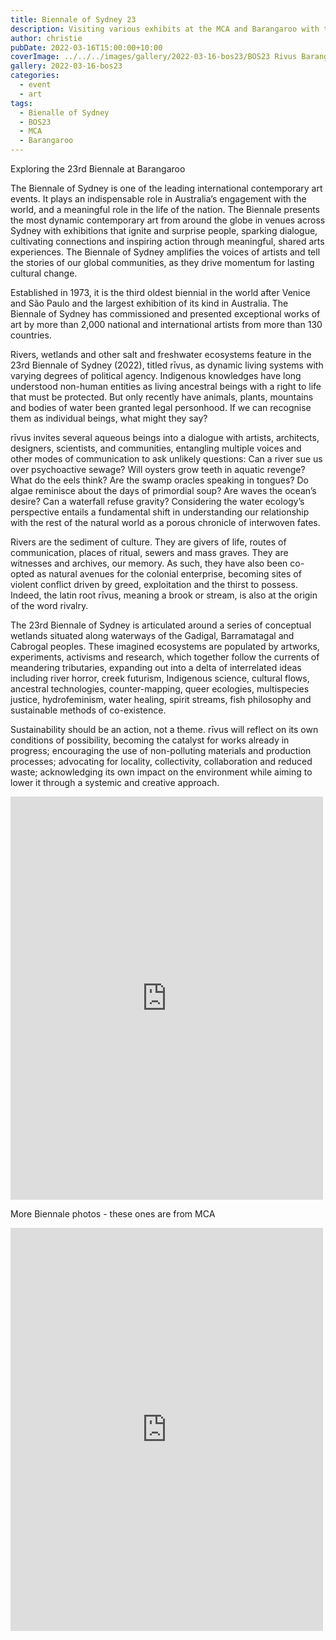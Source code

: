 ```yaml
---
title: Biennale of Sydney 23
description: Visiting various exhibits at the MCA and Barangaroo with the family
author: christie
pubDate: 2022-03-16T15:00:00+10:00
coverImage: ../../../images/gallery/2022-03-16-bos23/BOS23 Rivus Barangaroo.jpeg
gallery: 2022-03-16-bos23
categories:
  - event
  - art
tags:
  - Bienalle of Sydney
  - BOS23
  - MCA
  - Barangaroo
---
```


Exploring the 23rd Biennale at Barangaroo

The Biennale of Sydney is one of the leading international contemporary art events. It plays an indispensable role in Australia’s engagement with the world, and a meaningful role in the life of the nation. The Biennale presents the most dynamic contemporary art from around the globe in venues across Sydney with exhibitions that ignite and surprise people, sparking dialogue, cultivating connections and inspiring action through meaningful, shared arts experiences. The Biennale of Sydney amplifies the voices of artists and tell the stories of our global communities, as they drive momentum for lasting cultural change.

Established in 1973, it is the third oldest biennial in the world after Venice and São Paulo and the largest exhibition of its kind in Australia. The Biennale of Sydney has commissioned and presented exceptional works of art by more than 2,000 national and international artists from more than 130 countries.

Rivers, wetlands and other salt and freshwater ecosystems feature in the 23rd Biennale of Sydney (2022), titled rīvus, as dynamic living systems with varying degrees of political agency. Indigenous knowledges have long understood non-human entities as living ancestral beings with a right to life that must be protected. But only recently have animals, plants, mountains and bodies of water been granted legal personhood. If we can recognise them as individual beings, what might they say?

rīvus invites several aqueous beings into a dialogue with artists, architects, designers, scientists, and communities, entangling multiple voices and other modes of communication to ask unlikely questions: Can a river sue us over psychoactive sewage? Will oysters grow teeth in aquatic revenge? What do the eels think? Are the swamp oracles speaking in tongues? Do algae reminisce about the days of primordial soup? Are waves the ocean’s desire? Can a waterfall refuse gravity? Considering the water ecology’s perspective entails a fundamental shift in understanding our relationship with the rest of the natural world as a porous chronicle of interwoven fates.

Rivers are the sediment of culture. They are givers of life, routes of communication, places of ritual, sewers and mass graves. They are witnesses and archives, our memory. As such, they have also been co-opted as natural avenues for the colonial enterprise, becoming sites of violent conflict driven by greed, exploitation and the thirst to possess. Indeed, the latin root rīvus, meaning a brook or stream, is also at the origin of the word rivalry.

The 23rd Biennale of Sydney is articulated around a series of conceptual wetlands situated along waterways of the Gadigal, Barramatagal and Cabrogal peoples. These imagined ecosystems are populated by artworks, experiments, activisms and research, which together follow the currents of meandering tributaries, expanding out into a delta of interrelated ideas including river horror, creek futurism, Indigenous science, cultural flows, ancestral technologies, counter-mapping, queer ecologies, multispecies justice, hydrofeminism, water healing, spirit streams, fish philosophy and sustainable methods of co-existence.

Sustainability should be an action, not a theme. rīvus will reflect on its own conditions of possibility, becoming the catalyst for works already in progress; encouraging the use of non-polluting materials and production processes; advocating for locality, collectivity, collaboration and reduced waste; acknowledging its own impact on the environment while aiming to lower it through a systemic and creative approach.

<iframe src="https://www.facebook.com/plugins/post.php?href=https%3A%2F%2Fwww.facebook.com%2Fchris1.tham%2Fposts%2Fpfbid0jG1eYhBUQGcvGEvd7uHRtJYoDkLecQvub6fNkuZCGqiuZeTKs9dHFs7SJj3shZDpl&show_text=true&width=500" width="500" height="645" style="border:none;overflow:hidden" scrolling="no" frameborder="0" allowfullscreen="true" allow="autoplay; clipboard-write; encrypted-media; picture-in-picture; web-share"></iframe>

More Biennale photos - these ones are from MCA

<iframe src="https://www.facebook.com/plugins/post.php?href=https%3A%2F%2Fwww.facebook.com%2Fchris1.tham%2Fposts%2Fpfbid024mkpYwVw6XM7VpxSjUs3SZYha3bKXHSf62tVADjxUXjcmXSoRWw9QYQudK51gDyfl&show_text=true&width=500" width="500" height="645" style="border:none;overflow:hidden" scrolling="no" frameborder="0" allowfullscreen="true" allow="autoplay; clipboard-write; encrypted-media; picture-in-picture; web-share"></iframe>
